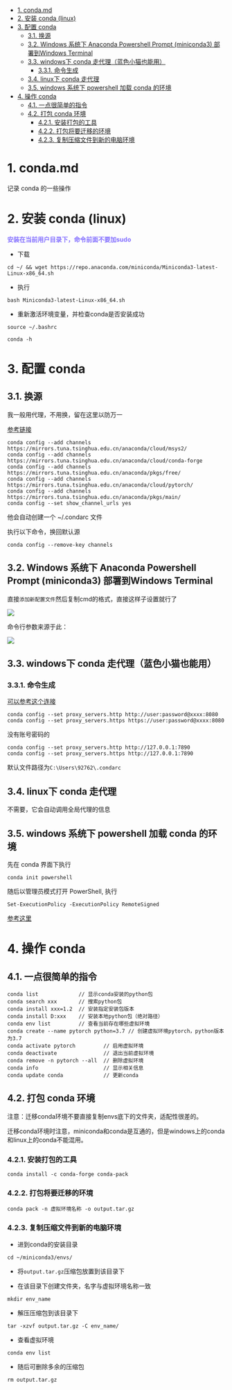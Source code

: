 <!-- TOC -->

- [1. conda.md](#1-condamd)
- [2. 安装 conda (linux)](#2-安装-conda-linux)
- [3. 配置 conda](#3-配置-conda)
  - [3.1. 换源](#31-换源)
  - [3.2. Windows 系统下 Anaconda Powershell Prompt (miniconda3) 部署到Windows Terminal](#32-windows-系统下-anaconda-powershell-prompt-miniconda3-部署到windows-terminal)
  - [3.3. windows下 conda 走代理（蓝色小猫也能用）](#33-windows下-conda-走代理蓝色小猫也能用)
    - [3.3.1. 命令生成](#331-命令生成)
  - [3.4. linux下 conda 走代理](#34-linux下-conda-走代理)
  - [3.5. windows 系统下 powershell 加载 conda 的环境](#35-windows-系统下-powershell-加载-conda-的环境)
- [4. 操作 conda](#4-操作-conda)
  - [4.1. 一点很简单的指令](#41-一点很简单的指令)
  - [4.2. 打包 conda 环境](#42-打包-conda-环境)
    - [4.2.1. 安装打包的工具](#421-安装打包的工具)
    - [4.2.2. 打包将要迁移的环境](#422-打包将要迁移的环境)
    - [4.2.3. 复制压缩文件到新的电脑环境](#423-复制压缩文件到新的电脑环境)

<!-- /TOC -->

# 1. conda.md

记录 conda 的一些操作

# 2. 安装 conda (linux)

**<font color=#8470FF > 安装在当前用户目录下，命令前面不要加sudo </font>**

* 下载

```
cd ~/ && wget https://repo.anaconda.com/miniconda/Miniconda3-latest-Linux-x86_64.sh
```

* 执行

```
bash Miniconda3-latest-Linux-x86_64.sh
```

* 重新激活环境变量，并检查conda是否安装成功

```
source ~/.bashrc
```

```
conda -h
```

# 3. 配置 conda

## 3.1. 换源

我一般用代理，不用换，留在这里以防万一

[参考链接](https://www.cnblogs.com/sethnie/p/15847897.html)

```
conda config --add channels https://mirrors.tuna.tsinghua.edu.cn/anaconda/cloud/msys2/
conda config --add channels https://mirrors.tuna.tsinghua.edu.cn/anaconda/cloud/conda-forge
conda config --add channels https://mirrors.tuna.tsinghua.edu.cn/anaconda/pkgs/free/
conda config --add channels https://mirrors.tuna.tsinghua.edu.cn/anaconda/cloud/pytorch/
conda config --add channels https://mirrors.tuna.tsinghua.edu.cn/anaconda/pkgs/main/
conda config --set show_channel_urls yes
```

他会自动创建一个 ~/.condarc 文件

执行以下命令，换回默认源

```
conda config --remove-key channels
```

## 3.2. Windows 系统下 Anaconda Powershell Prompt (miniconda3) 部署到Windows Terminal

直接```添加新配置文件```然后复制cmd的格式，直接这样子设置就行了

![](https://cdn.jsdelivr.net/gh/gf9276/image/conda/20230223172351.png)

命令行参数来源于此：

![](https://cdn.jsdelivr.net/gh/gf9276/image/conda/20230223172539.png)

## 3.3. windows下 conda 走代理（蓝色小猫也能用）

### 3.3.1. 命令生成

[可以参考这个连接](https://www.cnblogs.com/treasury-manager/p/13952394.html#1%E4%B8%8D%E4%BD%BF%E7%94%A8%E4%BB%A3%E7%90%86%E7%94%A8%E6%88%B7%E5%90%8D%E5%AF%86%E7%A0%81%E7%9A%84)

```
conda config --set proxy_servers.http http://user:password@xxxx:8080
conda config --set proxy_servers.https https://user:password@xxxx:8080
```

没有账号密码的
```
conda config --set proxy_servers.http http://127.0.0.1:7890
conda config --set proxy_servers.https http://127.0.0.1:7890
```

默认文件路径为```C:\Users\92762\.condarc```

## 3.4. linux下 conda 走代理

不需要，它会自动调用全局代理的信息

## 3.5. windows 系统下 powershell 加载 conda 的环境

先在 conda 界面下执行
```
conda init powershell
```

随后以管理员模式打开 PowerShell, 执行

```
Set-ExecutionPolicy -ExecutionPolicy RemoteSigned
```

[参考这里](http://www.splaybow.com/post/powershellexecps1.html)

# 4. 操作 conda

## 4.1. 一点很简单的指令

```
conda list             // 显示conda安装的python包
conda search xxx       // 搜索python包
conda install xxx=1.2  // 安装指定安装包版本
conda install D:xxx    // 安装本地python包（绝对路径）
conda env list         // 查看当前存在哪些虚拟环境
conda create --name pytorch python=3.7 // 创建虚拟环境pytorch，python版本为3.7
conda activate pytorch         // 启用虚拟环境
conda deactivate               // 退出当前虚拟环境
conda remove -n pytorch --all  // 删除虚拟环境
conda info                     // 显示相关信息
conda update conda             // 更新conda

```

## 4.2. 打包 conda 环境

注意：迁移conda环境不要直接复制envs底下的文件夹，适配性很差的。

迁移conda环境时注意，miniconda和conda是互通的，但是windows上的conda和linux上的conda不能混用。

### 4.2.1. 安装打包的工具

```
conda install -c conda-forge conda-pack
```

### 4.2.2. 打包将要迁移的环境

```
conda pack -n 虚拟环境名称 -o output.tar.gz
```

### 4.2.3. 复制压缩文件到新的电脑环境

- 进到conda的安装目录

```
cd ~/miniconda3/envs/
```

- 将```output.tar.gz```压缩包放置到该目录下


- 在该目录下创建文件夹，名字与虚拟环境名称一致

```
mkdir env_name
```

- 解压压缩包到该目录下

```
tar -xzvf output.tar.gz -C env_name/
```

- 查看虚拟环境

```
conda env list
```

- 随后可删除多余的压缩包

```
rm output.tar.gz
```

